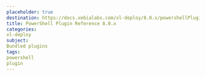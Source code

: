```yaml
---
placeholder: true
destination: https://docs.xebialabs.com/xl-deploy/8.0.x/powershellPluginManual.html
title: PowerShell Plugin Reference 8.0.x
categories:
xl-deploy
subject:
Bundled plugins
tags:
powershell
plugin
---
```

